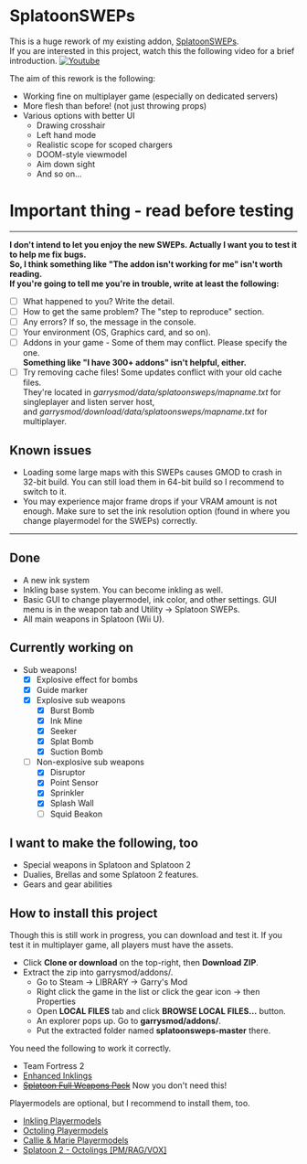 # SplatoonSWEPs
This is a huge rework of my existing addon, [SplatoonSWEPs][1].  
If you are interested in this project, watch this the following video for a brief introduction. 
[![Youtube](https://img.youtube.com/vi/2ca3UeLlCZs/0.jpg)](https://www.youtube.com/watch?v=2ca3UeLlCZs)

The aim of this rework is the following:
* Working fine on multiplayer game (especially on dedicated servers)
* More flesh than before! (not just throwing props)
* Various options with better UI
    * Drawing crosshair
    * Left hand mode
    * Realistic scope for scoped chargers
    * DOOM-style viewmodel
    * Aim down sight
    * And so on...

# Important thing - read before testing
***
**I don't intend to let you enjoy the new SWEPs.  Actually I want you to test it to help me fix bugs.**  
**So, I think something like "The addon isn't working for me" isn't worth reading.**  
**If you're going to tell me you're in trouble, write at least the following:**  
* [ ] What happened to you? Write the detail.
* [ ] How to get the same problem? The "step to reproduce" section.
* [ ] Any errors?  If so, the message in the console.
* [ ] Your environment (OS, Graphics card, and so on).
* [ ] Addons in your game - Some of them may conflict. Please specify the one.  
**Something like "I have 300+ addons" isn't helpful, either.**
* [ ] Try removing cache files! Some updates conflict with your old cache files.  
They're located in *garrysmod/data/splatoonsweps/mapname.txt* for singleplayer and listen server host,  
and *garrysmod/download/data/splatoonsweps/mapname.txt* for multiplayer.

## Known issues
* Loading some large maps with this SWEPs causes GMOD to crash in 32-bit build.
    You can still load them in 64-bit build so I recommend to switch to it.
* You may experience major frame drops if your VRAM amount is not enough.
    Make sure to set the ink resolution option (found in where you change playermodel for the SWEPs) correctly.

***
## Done
* A new ink system
* Inkling base system.
    You can become inkling as well.
* Basic GUI to change playermodel, ink color, and other settings.
    GUI menu is in the weapon tab and Utility -> Splatoon SWEPs.
* All main weapons in Splatoon (Wii U).

## Currently working on
* Sub weapons!
    * [x] Explosive effect for bombs
    * [x] Guide marker
    * [x] Explosive sub weapons
        * [x] Burst Bomb
        * [x] Ink Mine
        * [x] Seeker
        * [x] Splat Bomb
        * [x] Suction Bomb
    * [ ] Non-explosive sub weapons
        * [x] Disruptor
        * [x] Point Sensor
        * [x] Sprinkler
        * [x] Splash Wall
        * [ ] Squid Beakon

## I want to make the following, too
* Special weapons in Splatoon and Splatoon 2
* Dualies, Brellas and some Splatoon 2 features.
* Gears and gear abilities

## How to install this project
Though this is still work in progress, you can download and test it.
If you test it in multiplayer game, all players must have the assets.
* Click **Clone or download** on the top-right, then **Download ZIP**.
* Extract the zip into garrysmod/addons/.  
  * Go to Steam -> LIBRARY -> Garry's Mod
  * Right click the game in the list or click the gear icon -> then Properties
  * Open **LOCAL FILES** tab and click **BROWSE LOCAL FILES...** button.
  * An explorer pops up. Go to **garrysmod/addons/**.
  * Put the extracted folder named **splatoonsweps-master** there.

You need the following to work it correctly.
* Team Fortress 2
* [Enhanced Inklings][4]
* ~~[Splatoon Full Weapons Pack][3]~~ Now you don't need this!  

Playermodels are optional, but I recommend to install them, too.
* [Inkling Playermodels][5]
* [Octoling Playermodels][6]
* [Callie & Marie Playermodels][7]
* [Splatoon 2 - Octolings [PM/RAG/VOX]][8]

[1]:https://steamcommunity.com/sharedfiles/filedetails/?id=746789974
[2]:https://steamcommunity.com/workshop/filedetails/?id=688236142
[3]:https://steamcommunity.com/sharedfiles/filedetails/?id=688236142
[4]:https://steamcommunity.com/workshop/filedetails/?id=572513533
[5]:https://steamcommunity.com/sharedfiles/filedetails/?id=479265317
[6]:https://steamcommunity.com/sharedfiles/filedetails/?id=478059724
[7]:https://steamcommunity.com/sharedfiles/filedetails/?id=476149543
[8]:https://steamcommunity.com/sharedfiles/filedetails/?id=1544841933
